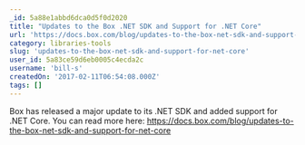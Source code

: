 ```yaml
---
_id: 5a88e1abbd6dca0d5f0d2020
title: "Updates to the Box .NET SDK and Support for .NET Core"
url: 'https://docs.box.com/blog/updates-to-the-box-net-sdk-and-support-for-net-core'
category: libraries-tools
slug: 'updates-to-the-box-net-sdk-and-support-for-net-core'
user_id: 5a83ce59d6eb0005c4ecda2c
username: 'bill-s'
createdOn: '2017-02-11T06:54:08.000Z'
tags: []
---
```


Box has released a major update to its .NET SDK and added support for .NET Core. You can read more here: <a href="https://docs.box.com/blog/updates-to-the-box-net-sdk-and-support-for-net-core" target="_blank">https://docs.box.com/blog/updates-to-the-box-net-sdk-and-support-for-net-core</a>
